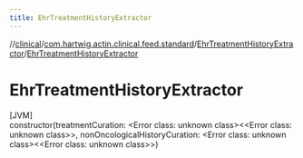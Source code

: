 ```yaml
---
title: EhrTreatmentHistoryExtractor
---
```

//[clinical](../../../index.html)/[com.hartwig.actin.clinical.feed.standard](../index.html)/[EhrTreatmentHistoryExtractor](index.html)/[EhrTreatmentHistoryExtractor](-ehr-treatment-history-extractor.html)



# EhrTreatmentHistoryExtractor



[JVM]\
constructor(treatmentCuration: &lt;Error class: unknown class&gt;&lt;&lt;Error class: unknown class&gt;&gt;, nonOncologicalHistoryCuration: &lt;Error class: unknown class&gt;&lt;&lt;Error class: unknown class&gt;&gt;)




